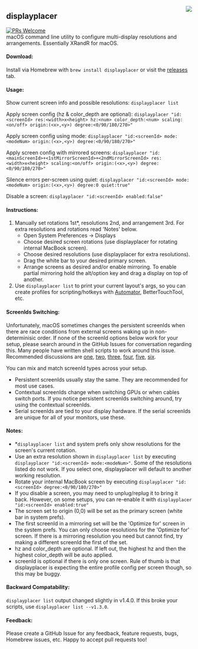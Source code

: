 <a href="#"><img align="right" src="animation.gif"></a>

## displayplacer
[![PRs Welcome](https://img.shields.io/badge/PRs-welcome-brightgreen.svg)](https://github.com/firstcontributions/first-contributions)  
macOS command line utility to configure multi-display resolutions and arrangements. Essentially XRandR for macOS.

#### Download:

Install via Homebrew with `brew install displayplacer` or visit the [releases](https://github.com/jakehilborn/displayplacer/releases) tab.

#### Usage:

Show current screen info and possible resolutions: `displayplacer list`

Apply screen config (hz & color_depth are optional): `displayplacer "id:<screenId> res:<width>x<height> hz:<num> color_depth:<num> scaling:<on/off> origin:(<x>,<y>) degree:<0/90/180/270>"`

Apply screen config using mode: `displayplacer "id:<screenId> mode:<modeNum> origin:(<x>,<y>) degree:<0/90/180/270>"`

Apply screen config with mirrored screens: `displayplacer "id:<mainScreenId>+<1stMirrorScreenId>+<2ndMirrorScreenId> res:<width>x<height> scaling:<on/off> origin:(<x>,<y>) degree:<0/90/180/270>"`

Silence errors per-screen using quiet: `displayplacer "id:<screenId> mode:<modeNum> origin:(<x>,<y>) degree:0 quiet:true"`

Disable a screen: `displayplacer "id:<screenId> enabled:false"`

#### Instructions:
1. Manually set rotations 1st*, resolutions 2nd, and arrangement 3rd. For extra resolutions and rotations read 'Notes' below.
    - Open System Preferences -> Displays
    - Choose desired screen rotations (use displayplacer for rotating internal MacBook screen).
    - Choose desired resolutions (use displayplacer for extra resolutions).
    - Drag the white bar to your desired primary screen.
    - Arrange screens as desired and/or enable mirroring. To enable partial mirroring hold the alt/option key and drag a display on top of another.
2. Use `displayplacer list` to print your current layout's args, so you can create profiles for scripting/hotkeys with [Automator](https://github.com/jakehilborn/displayplacer/issues/13), BetterTouchTool, etc.

#### ScreenIds Switching:
Unfortunately, macOS sometimes changes the persistent screenIds when there are race conditions from external screens waking up in non-determinisic order. If none of the screenId options below work for your setup, please search around in the GitHub Issues for conversation regarding this. Many people have written shell scripts to work around this issue. Recommended discussions are [one](https://github.com/jakehilborn/displayplacer/issues/80), [two](https://github.com/jakehilborn/displayplacer/issues/30), [three](https://github.com/jakehilborn/displayplacer/issues/89), [four](https://github.com/jakehilborn/displayplacer/issues/77), [five](https://github.com/jakehilborn/displayplacer/issues/100), [six](https://github.com/jakehilborn/displayplacer/pull/96).

You can mix and match screenId types across your setup.
- Persistent screenIds usually stay the same. They are recommended for most use cases.
- Contextual screenIds change when switching GPUs or when cables switch ports. If you notice persistent screenIds switching around, try using the contextual screenIds.
- Serial screenIds are tied to your display hardware. If the serial screenIds are unique for all of your monitors, use these.

#### Notes:
- *`displayplacer list` and system prefs only show resolutions for the screen's current rotation.
- Use an extra resolution shown in `displayplacer list` by executing `displayplacer "id:<screenId> mode:<modeNum>"`. Some of the resolutions listed do not work. If you select one, displayplacer will default to another working resolution.
- Rotate your internal MacBook screen by executing `displayplacer "id:<screenId> degree:<0/90/180/270>"`
- If you disable a screen, you may need to unplug/replug it to bring it back. However, on some setups, you can re-enable it with `displayplacer "id:<screenId> enabled:true"`
- The screen set to origin (0,0) will be set as the primary screen (white bar in system prefs).
- The first screenId in a mirroring set will be the 'Optimize for' screen in the system prefs. You can only choose resolutions for the 'Optimize for' screen. If there is a mirroring resolution you need but cannot find, try making a different screenId the first of the set.
- hz and color_depth are optional. If left out, the highest hz and then the highest color_depth will be auto applied.
- screenId is optional if there is only one screen. Rule of thumb is that displayplacer is expecting the entire profile config per screen though, so this may be buggy.

#### Backward Compatability:
`displayplacer list` output changed slightly in v1.4.0. If this broke your scripts, use `displayplacer list --v1.3.0`.

#### Feedback:
Please create a GitHub Issue for any feedback, feature requests, bugs, Homebrew issues, etc. Happy to accept pull requests too!
